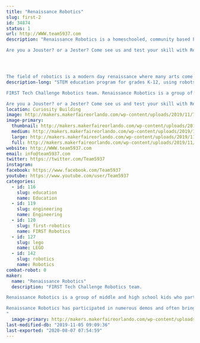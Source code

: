 ```yaml
---
title: "Renaissance Robotics"
slug: first-2
id: 34874
status: 1
url: http://WWW.team5937.com
description: "Renaissance Robotics is a homeschooled, community based FIRST Tech Challenge team that has been competing in the Central Florida area since 2012 . FIRST Tech Challenge is a STEM education program for grades 7-12, using robots playing in a sports type model. FIRST has STEM education opportunities for grades K-12th.

Are you a Jouster? or a Jester? Come see us and test your skill with Renaissance Robotics' new Joust-Bots! Can you beat the Gauntlet?




The field of robotics is a modern day renaissance where many arts come together to birth new technologies. Design, engineering, math, strategy and gracious professionalism form the heart of Renaissance Robotics. "
description-long: "STEM education program for grades K-12, using robots playing in a sports type model

FIRST Tech Challenge Robotics team. Renaissance Robotics is a group of middle and high school kids who participate in FIRST Tech Challenge. Most of the team has also participated in FIRST LEGO League and Junior FIRST LEGO League. At demos, Renaissance Robotics will often represent multiple levels of FIRST robotics programs. Renaissance Robotics has participated in numerous demos and often brings additional robots, projects and random geek toys with them. RCX, NXT, EV3, Arduino, Sphero, Ollie, LittleBits, etc.

Are you a Jouster? or a Jester? Come see us and test your skill with Renaissance Robotics' new Joust-Bots!"
location: Curiosity Building
image: http://makers.makerfaireorlando.com/wp-content/uploads/2019/11/73321105_10220960070297913_624017168530407424_n-1.jpg
image-primary:
  thumbnail: http://makers.makerfaireorlando.com/wp-content/uploads/2019/11/73321105_10220960070297913_624017168530407424_n-1-150x150.jpg
  medium: http://makers.makerfaireorlando.com/wp-content/uploads/2019/11/73321105_10220960070297913_624017168530407424_n-1-300x224.jpg
  large: http://makers.makerfaireorlando.com/wp-content/uploads/2019/11/73321105_10220960070297913_624017168530407424_n-1.jpg
  full: http://makers.makerfaireorlando.com/wp-content/uploads/2019/11/73321105_10220960070297913_624017168530407424_n-1.jpg
website: http://WWW.team5937.com
email: info@team5937.com
twitter: https://twitter.com/Team5937
instagram: 
facebook: https://www.facebook.com/Team5937
youtube: https://www.youtube.com/user/Team5937
categories:
  - id: 116
    slug: education
    name: Education
  - id: 119
    slug: engineering
    name: Engineering
  - id: 120
    slug: first-robotics
    name: FIRST Robotics
  - id: 127
    slug: lego
    name: LEGO
  - id: 142
    slug: robotics
    name: Robotics
combat-robot: 0
maker:
  name: "Renaissance Robotics"
  description: "FIRST Tech Challenge Robotics team.

Renaissance Robotics is a group of middle and high school kids who participate in FIRST Tech Challenge. Most of the team has also participated in FIRST LEGO League and Junior FIRST LEGO League. At demos, Renaissance Robotics will often represent multiple levels of FIRST robotics programs.

Renaissance Robotics has participated in numerous demos and often brings additional robots, projects and random geek toys with them. RCX, NXT, EV3, Arduino, Sphero, Ollie, LittleBits, etc.
"
  image-primary: http://makers.makerfaireorlando.com/wp-content/uploads/2015/06/RRlogo-1024x791.gif
last-modified-db: "2019-11-05 09:09:36"
last-exported: "2020-08-07 07:54:59"
---
```

